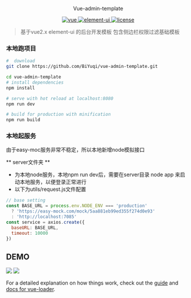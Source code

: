 <p align="center">
  Vue-admin-template
</p>

<p align="center">
	<a href="https://github.com/vuejs/vue">
		<img src="https://img.shields.io/badge/vue-2.5.2-blue.svg" alt="vue">
	</a>
	<a href="https://github.com/ElemeFE/element">
		<img src="https://img.shields.io/badge/element----ui-2.3.2-blue.svg" alt="element-ui">
	</a>
	<a href="https://github.com/BiYuqi/vue-admin-template/blob/master/LICENSE">
		<img src="https://img.shields.io/github/license/mashape/apistatus.svg" alt="license">
	</a>
</p>

> 基于vue2.x element-ui 的后台开发模板 包含侧边栏权限过滤基础模板


### 本地跑项目

``` bash
#  download
git clone https://github.com/BiYuqi/vue-admin-template.git

cd vue-admin-template
# install dependencies
npm install

# serve with hot reload at localhost:8080
npm run dev

# build for production with minification
npm run build
```

### 本地起服务
由于easy-moc服务非常不稳定，所以本地新增node模拟接口

** server文件夹 **
* 为本地node服务，本地npm run dev后，需要在server目录 node app 来启动本地服务，以便登录正常进行
* 以下为utils/request.js文件配置
```js
// base setting
const BASE_URL = process.env.NODE_ENV === 'production'
  ? 'https://easy-mock.com/mock/5aa881eb99ed355f274d0e93'
  : 'http://localhost:7085'
const service = axios.create({
  baseURL: BASE_URL,
  timeout: 10000
})
```

## DEMO
![](http://oq4hkch8e.bkt.clouddn.com/vue-admin-template.png)
![](http://oq4hkch8e.bkt.clouddn.com/admin.gif)



For a detailed explanation on how things work, check out the [guide](http://vuejs-templates.github.io/webpack/) and [docs for vue-loader](http://vuejs.github.io/vue-loader).
